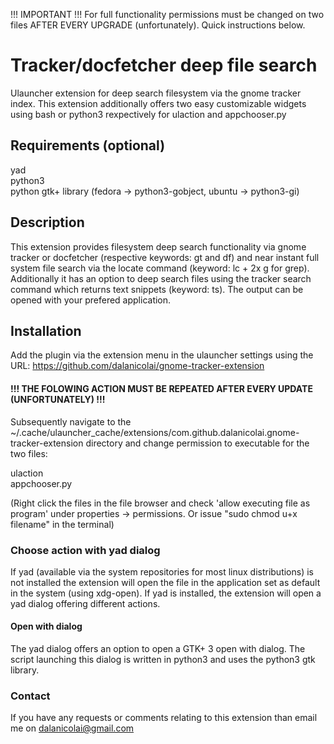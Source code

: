 !!! IMPORTANT !!! For full functionality permissions must be changed on two files AFTER EVERY UPGRADE (unfortunately). Quick instructions below.

# Tracker/docfetcher deep file search
Ulauncher extension for deep search filesystem via the gnome tracker index. This extension additionally offers two easy customizable widgets using bash or python3 rexpectively for ulaction and appchooser.py

## Requirements (optional)

yad  
python3  
python gtk+ library (fedora -> python3-gobject, ubuntu -> python3-gi)

## Description

This extension provides filesystem deep search functionality via gnome tracker or docfetcher (respective keywords: gt and df) and near instant full system file search via the locate command (keyword: lc + 2x g for grep). Additionally it has an option to deep search files using the tracker search command which returns text snippets (keyword: ts). The output can be opened with your prefered application.

## Installation

Add the plugin via the extension menu in the ulauncher settings using the URL: https://github.com/dalanicolai/gnome-tracker-extension  

#### !!! THE FOLOWING ACTION MUST BE REPEATED AFTER EVERY UPDATE (UNFORTUNATELY) !!!
Subsequently navigate to the ~/.cache/ulauncher_cache/extensions/com.github.dalanicolai.gnome-tracker-extension directory and change permission to executable for the two files:

ulaction  
appchooser.py

(Right click the files in the file browser and check 'allow executing file as program' under properties -> permissions. Or issue "sudo chmod u+x filename" in the terminal)

### Choose action with yad dialog

If yad (available via the system repositories for most linux distributions) is not installed the extension will open the file in the application set as default in the system (using xdg-open).
If yad is installed, the extension will open a yad dialog offering different actions.

#### Open with dialog

The yad dialog offers an option to open a GTK+ 3 open with dialog. The script launching this dialog is written in python3 and uses the python3 gtk library.

### Contact

If you have any requests or comments relating to this extension than email me on dalanicolai@gmail.com

